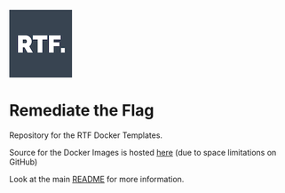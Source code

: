 
![logo](../docs/img/logo_squared_small.png)

# Remediate the Flag

Repository for the RTF Docker Templates.

Source for the Docker Images is hosted [here](https://bitbucket.org/remediatetheflag/rtf-docker-templates) (due to space limitations on GitHub)

Look at the main [README](../README.md) for more information.